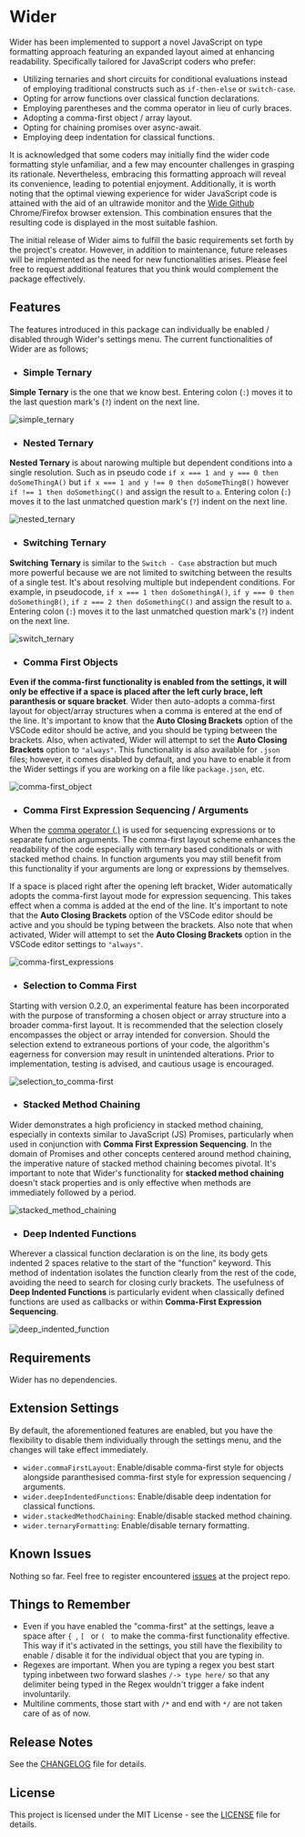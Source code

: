 # Wider

Wider has been implemented to support a novel JavaScript on type formatting approach featuring an expanded layout aimed at enhancing readability. Specifically tailored for JavaScript coders who prefer:

- Utilizing ternaries and short circuits for conditional evaluations instead of employing traditional constructs such as `if-then-else` or `switch-case`.
- Opting for arrow functions over classical function declarations.
- Employing parentheses and the comma operator in lieu of curly braces.
- Adopting a comma-first object / array layout.
- Opting for chaining promises over async-await.
- Employing deep indentation for classical functions.

It is acknowledged that some coders may initially find the wider code formatting style unfamiliar, and a few may encounter challenges in grasping its rationale. Nevertheless, embracing this formatting approach will reveal its convenience, leading to potential enjoyment. Additionally, it is worth noting that the optimal viewing experience for wider JavaScript code is attained with the aid of an ultrawide monitor and the [Wide Github](https://chromewebstore.google.com/detail/wide-github/kaalofacklcidaampbokdplbklpeldpj?pli=1) Chrome/Firefox browser extension. This combination ensures that the resulting code is displayed in the most suitable fashion.

The initial release of Wider aims to fulfill the basic requirements set forth by the project's creator. However, in addition to maintenance, future releases will be implemented as the need for new functionalities arises.  Please feel free to request additional features that you think would complement the package effectively.

## Features

The features introduced in this package can individually be enabled / disabled through Wider's settings menu. The current functionalities of Wider are as follows;

- ### Simple Ternary

**Simple Ternary** is the one that we know best. Entering colon (`:`) moves it to the last question mark's (`?`) indent on the next line.

![simple_ternary](images/simple_ternary.gif)

- ### Nested Ternary

**Nested Ternary** is about narowing multiple but dependent conditions into a single resolution. Such as in pseudo code  `if x === 1 and y === 0 then doSomeThingA()` but `if x === 1 and y !== 0 then doSomeThingB()` however `if !== 1 then doSomethingC()` and assign the result to `a`. Entering colon (`:`) moves it to the last unmatched question mark's (`?`) indent on the next line.

![nested_ternary](images/nested_ternary.gif)

- ### Switching Ternary

**Switching Ternary** is similar to the `Switch - Case` abstraction but much more powerful because we are not limited to switching between the results of a single test. It's about resolving multiple but independent conditions. For example, in pseudocode, `if x === 1 then doSomethingA()`, `if y === 0 then doSomethingB()`, `if z === 2 then doSomethingC()` and assign the result to `a`. Entering colon (`:`) moves it to the last unmatched question mark's (`?`) indent on the next line.

![switch_ternary](images/switch_ternary.gif)

- ### Comma First Objects

**Even if the comma-first functionality is enabled from the settings, it will only be effective if a space is placed after the left curly brace, left paranthesis or square bracket**. Wider then auto-adopts a comma-first layout for object/array structures when a comma is entered at the end of the line. It's important to know that the **Auto Closing Brackets** option of the VSCode editor should be active, and you should be typing between the brackets. Also, when activated, Wider will attempt to set the **Auto Closing Brackets** option to `"always"`. This functionality is also available for `.json` files; however, it comes disabled by default, and you have to enable it from the Wider settings if you are working on a file like `package.json`, etc.

![comma-first_object](images/comma-first_object.gif)

- ### Comma First Expression Sequencing / Arguments

When the [comma operator (,)](https://developer.mozilla.org/en-US/docs/Web/JavaScript/Reference/Operators/Comma_operator) is used for sequencing expressions or to separate function arguments. The comma-first layout scheme enhances the readability of the code especially with ternary based conditionals or with stacked method chains. In function arguments you may still benefit from this functionality if your arguments are long or expressions by themselves.

If a space is placed right after the opening left bracket, Wider automatically adopts the comma-first layout mode for expression sequencing. This takes effect when a comma is added at the end of the line. It's important to note that the **Auto Closing Brackets** option of the VSCode editor should be active and you should be typing between the brackets. Also note that when activated, Wider will attempt to set the **Auto Closing Brackets** option in the VSCode editor settings to `"always"`.

![comma-first_expressions](images/comma-first_expressions.gif)

- ### Selection to Comma First

Starting with version 0.2.0, an experimental feature has been incorporated with the purpose of transforming a chosen object or array structure into a broader comma-first layout. It is recommended that the selection closely encompasses the object or array intended for conversion. Should the selection extend to extraneous portions of your code, the algorithm's eagerness for conversion may result in unintended alterations. Prior to implementation, testing is advised, and cautious usage is encouraged.

![selection_to_comma-first](images/selection_to_comma-first.gif)

- ### Stacked Method Chaining

Wider demonstrates a high proficiency in stacked method chaining, especially in contexts similar to JavaScript (JS) Promises, particularly when used in conjunction with **Comma First Expression Sequencing**. In the domain of Promises and other concepts centered around method chaining, the imperative nature of stacked method chaining becomes pivotal. It's important to note that Wider's functionality for **stacked method chaining** doesn't stack properties and is only effective when methods are immediately followed by a period.

![stacked_method_chaining](images/stacked_method_chaining.gif)

- ### Deep Indented Functions

Wherever a classical function declaration is on the line, its body gets indented 2 spaces relative to the start of the "function" keyword. This method of indentation isolates the function clearly from the rest of the code, avoiding the need to search for closing curly brackets. The usefulness of **Deep Indented Functions** is particularly evident when classically defined functions are used as callbacks or within **Comma-First Expression Sequencing**.

![deep_indented_function](images/deep_indented_function.gif)

## Requirements

Wider has no dependencies.

## Extension Settings

By default, the aforementioned features are enabled, but you have the flexibility to disable them individually through the settings menu, and the changes will take effect immediately.

* `wider.commaFirstLayout`: Enable/disable comma-first style for objects alongside paranthesised comma-first style for expression sequencing / arguments.
* `wider.deepIndentedFunctions`: Enable/disable deep indentation for classical functions.
* `wider.stackedMethodChaining`: Enable/disable stacked method chaining.
* `wider.ternaryFormatting`: Enable/disable ternary formatting.

## Known Issues

Nothing so far. Feel free to register encountered [issues](https://github.com/kedicesur/wider/issues) at the project repo.

## Things to Remember

* Even if you have enabled the "comma-first" at the settings, leave a space after `{ `, `[ ` or `( ` to make the comma-first functionality effective. This way if it's activated in the settings, you still have the flexibility to enable / disable it for the individual object that you are typing in.
* Regexes are important. When you are typing a regex you best start typing inbetween two forward slashes `/-> type here/` so that any delimiter being typed in the Regex wouldn't trigger a fake indent involuntarily.
* Multiline comments, those start with `/*` and end with `*/` are not taken care of as of now.

## Release Notes

See the [CHANGELOG](CHANGELOG.md) file for details.

## License

This project is licensed under the MIT License - see the [LICENSE](LICENSE) file for details.
